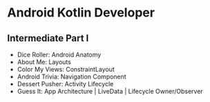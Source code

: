 # Android Kotlin Developer

## Intermediate Part I

- Dice Roller: Android Anatomy
- About Me: Layouts
- Color My Views: ConstraintLayout
- Android Trivia: Navigation Component
- Dessert Pusher: Activity Lifecycle
- Guess It: App Architecture | LiveData | Lifecycle Owner/Observer

